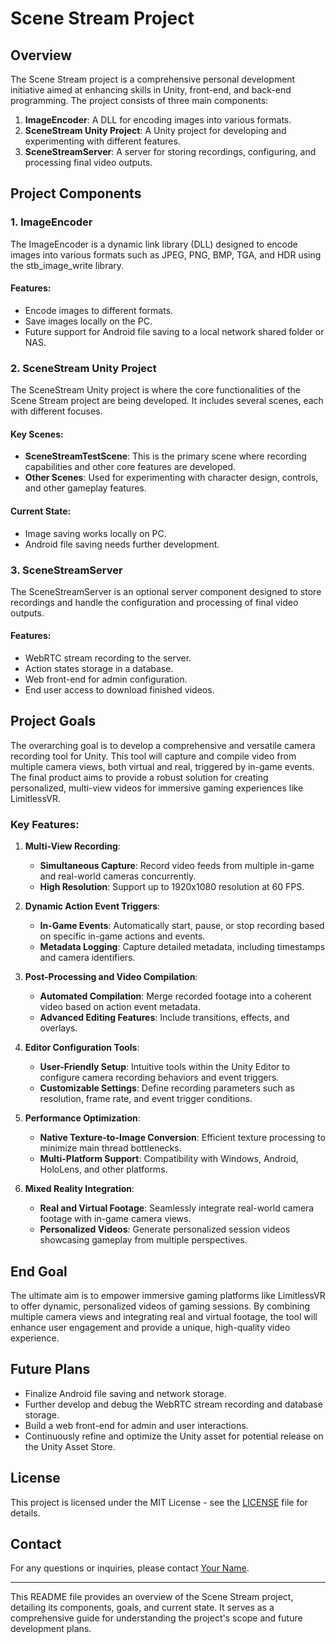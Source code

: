 # Scene Stream Project

## Overview

The Scene Stream project is a comprehensive personal development initiative aimed at enhancing skills in Unity, front-end, and back-end programming. The project consists of three main components:

1. **ImageEncoder**: A DLL for encoding images into various formats.
2. **SceneStream Unity Project**: A Unity project for developing and experimenting with different features.
3. **SceneStreamServer**: A server for storing recordings, configuring, and processing final video outputs.

## Project Components

### 1. ImageEncoder

The ImageEncoder is a dynamic link library (DLL) designed to encode images into various formats such as JPEG, PNG, BMP, TGA, and HDR using the stb_image_write library.

#### Features:
- Encode images to different formats.
- Save images locally on the PC.
- Future support for Android file saving to a local network shared folder or NAS.

### 2. SceneStream Unity Project

The SceneStream Unity project is where the core functionalities of the Scene Stream project are being developed. It includes several scenes, each with different focuses.

#### Key Scenes:
- **SceneStreamTestScene**: This is the primary scene where recording capabilities and other core features are developed.
- **Other Scenes**: Used for experimenting with character design, controls, and other gameplay features.

#### Current State:
- Image saving works locally on PC.
- Android file saving needs further development.

### 3. SceneStreamServer

The SceneStreamServer is an optional server component designed to store recordings and handle the configuration and processing of final video outputs.

#### Features:
- WebRTC stream recording to the server.
- Action states storage in a database.
- Web front-end for admin configuration.
- End user access to download finished videos.

## Project Goals

The overarching goal is to develop a comprehensive and versatile camera recording tool for Unity. This tool will capture and compile video from multiple camera views, both virtual and real, triggered by in-game events. The final product aims to provide a robust solution for creating personalized, multi-view videos for immersive gaming experiences like LimitlessVR.

### Key Features:

1. **Multi-View Recording**:
    - **Simultaneous Capture**: Record video feeds from multiple in-game and real-world cameras concurrently.
    - **High Resolution**: Support up to 1920x1080 resolution at 60 FPS.

2. **Dynamic Action Event Triggers**:
    - **In-Game Events**: Automatically start, pause, or stop recording based on specific in-game actions and events.
    - **Metadata Logging**: Capture detailed metadata, including timestamps and camera identifiers.

3. **Post-Processing and Video Compilation**:
    - **Automated Compilation**: Merge recorded footage into a coherent video based on action event metadata.
    - **Advanced Editing Features**: Include transitions, effects, and overlays.

4. **Editor Configuration Tools**:
    - **User-Friendly Setup**: Intuitive tools within the Unity Editor to configure camera recording behaviors and event triggers.
    - **Customizable Settings**: Define recording parameters such as resolution, frame rate, and event trigger conditions.

5. **Performance Optimization**:
    - **Native Texture-to-Image Conversion**: Efficient texture processing to minimize main thread bottlenecks.
    - **Multi-Platform Support**: Compatibility with Windows, Android, HoloLens, and other platforms.

6. **Mixed Reality Integration**:
    - **Real and Virtual Footage**: Seamlessly integrate real-world camera footage with in-game camera views.
    - **Personalized Videos**: Generate personalized session videos showcasing gameplay from multiple perspectives.

## End Goal

The ultimate aim is to empower immersive gaming platforms like LimitlessVR to offer dynamic, personalized videos of gaming sessions. By combining multiple camera views and integrating real and virtual footage, the tool will enhance user engagement and provide a unique, high-quality video experience.

## Future Plans

- Finalize Android file saving and network storage.
- Further develop and debug the WebRTC stream recording and database storage.
- Build a web front-end for admin and user interactions.
- Continuously refine and optimize the Unity asset for potential release on the Unity Asset Store.

## License

This project is licensed under the MIT License - see the [LICENSE](LICENSE) file for details.

## Contact

For any questions or inquiries, please contact [Your Name](mailto:your.email@example.com).

---

This README file provides an overview of the Scene Stream project, detailing its components, goals, and current state. It serves as a comprehensive guide for understanding the project's scope and future development plans.
